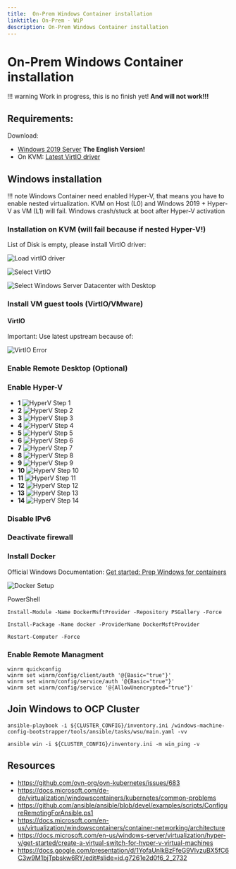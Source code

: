 ```yaml
---
title:  On-Prem Windows Container installation
linktitle: On-Prem - WiP
description: On-Prem Windows Container installation
---
```

# On-Prem Windows Container installation

!!! warning
    Work in progress, this is no finish yet!
    **And will not work!!!**

## Requirements:

Download:

 - [Windows 2019 Server](https://www.microsoft.com/en-us/evalcenter/evaluate-windows-server-2019) **The English Version!**
 - On KVM: [Latest VirtIO driver](https://fedorapeople.org/groups/virt/virtio-win/direct-downloads/archive-virtio/virtio-win-0.1.185-2/virtio-win-0.1.185.iso)

## Windows installation

!!! note
    Windows Container need enabled Hyper-V, that means you have to enable nested virtualization. KVM on Host (L0) and Windows 2019 + Hyper-V as VM (L1) will fail. Windows crash/stuck at boot after Hyper-V activation

### Installation on KVM (will fail because if nested Hyper-V!)

List of  Disk is empty, please install VirtIO driver:

![Load virtIO driver](load-virtIO-driver.png "Load virtIO driver")

![Select VirtIO](select-virtIO.png "Select VirtIO")

![Select Windows Server Datacenter with Desktop](select-windows-datacenter-with-gui.png "Select Windows Server Datacenter with Desktop")

### Install VM guest tools (VirtIO/VMware)


#### VirtIO
Important: Use latest upstream because of:

![VirtIO Error](rhel-virtio-error.png "VirtIO Error")

### Enable Remote Desktop (Optional)

### Enable Hyper-V

 * **1**
   ![HyperV Step 1](hyper-v-1.png "HyperV Step 1")
 * **2**
   ![HyperV Step 2](hyper-v-2.png "HyperV Step 2")
 * **3**
   ![HyperV Step 3](hyper-v-3.png "HyperV Step 3")
 * **4**
   ![HyperV Step 4](hyper-v-4.png "HyperV Step 4")
 * **5**
   ![HyperV Step 5](hyper-v-5.png "HyperV Step 5")
 * **6**
   ![HyperV Step 6](hyper-v-6.png "HyperV Step 6")
 * **7**
   ![HyperV Step 7](hyper-v-7.png "HyperV Step 7")
 * **8**
   ![HyperV Step 8](hyper-v-8.png "HyperV Step 8")
 * **9**
   ![HyperV Step 9](hyper-v-9.png "HyperV Step 9")
 * **10**
   ![HyperV Step 10](hyper-v-10.png "HyperV Step 10")
 * **11**
   ![HyperV Step 11](hyper-v-11.png "HyperV Step 11")
 * **12**
   ![HyperV Step 12](hyper-v-12.png "HyperV Step 12")
 * **13**
   ![HyperV Step 13](hyper-v-13.png "HyperV Step 13")
 * **14**
   ![HyperV Step 14](hyper-v-14.png "HyperV Step 14")

### Disable IPv6

### Deactivate firewall

### Install Docker

Official Windows Documentation: [Get started: Prep Windows for containers](https://docs.microsoft.com/en-us/virtualization/windowscontainers/quick-start/set-up-environment?tabs=Windows-Server)

![Docker Setup](docker.png "Docker  Setup")

PowerShell
```
Install-Module -Name DockerMsftProvider -Repository PSGallery -Force

Install-Package -Name docker -ProviderName DockerMsftProvider

Restart-Computer -Force

```
### Enable Remote Managment

```
winrm quickconfig
winrm set winrm/config/client/auth '@{Basic="true"}'
winrm set winrm/config/service/auth '@{Basic="true"}'
winrm set winrm/config/service '@{AllowUnencrypted="true"}'
```


## Join Windows to OCP Cluster

```
ansible-playbook -i ${CLUSTER_CONFIG}/inventory.ini /windows-machine-config-bootstrapper/tools/ansible/tasks/wsu/main.yaml -vv

ansible win -i ${CLUSTER_CONFIG}/inventory.ini -m win_ping -v
```

## Resources

 * https://github.com/ovn-org/ovn-kubernetes/issues/683
 * https://docs.microsoft.com/de-de/virtualization/windowscontainers/kubernetes/common-problems
 * https://github.com/ansible/ansible/blob/devel/examples/scripts/ConfigureRemotingForAnsible.ps1
 * https://docs.microsoft.com/en-us/virtualization/windowscontainers/container-networking/architecture
 * https://docs.microsoft.com/en-us/windows-server/virtualization/hyper-v/get-started/create-a-virtual-switch-for-hyper-v-virtual-machines
 * https://docs.google.com/presentation/d/1YofaUnlkBzFfeG9VIvzuBX5fC6C3w9M1bjTpbskw6RY/edit#slide=id.g7261e2d0f6_2_2732

